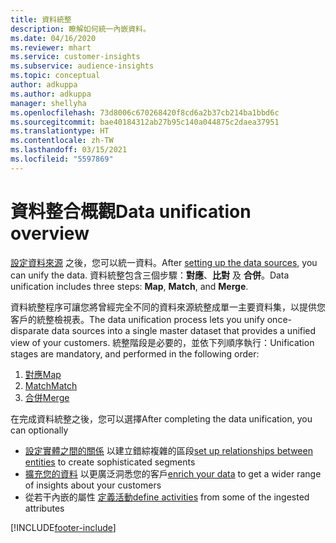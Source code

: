 ```yaml
---
title: 資料統整
description: 瞭解如何統一內嵌資料。
ms.date: 04/16/2020
ms.reviewer: mhart
ms.service: customer-insights
ms.subservice: audience-insights
ms.topic: conceptual
author: adkuppa
ms.author: adkuppa
manager: shellyha
ms.openlocfilehash: 73d8006c670268420f8cd6a2b37cb214ba1bbd6c
ms.sourcegitcommit: bae40184312ab27b95c140a044875c2daea37951
ms.translationtype: HT
ms.contentlocale: zh-TW
ms.lasthandoff: 03/15/2021
ms.locfileid: "5597869"
---
```

# <a name="data-unification-overview"></a><span data-ttu-id="ac1c9-103">資料整合概觀</span><span class="sxs-lookup"><span data-stu-id="ac1c9-103">Data unification overview</span></span>

<span data-ttu-id="ac1c9-104">[設定資料來源](data-sources.md) 之後，您可以統一資料。</span><span class="sxs-lookup"><span data-stu-id="ac1c9-104">After [setting up the data sources](data-sources.md), you can unify the data.</span></span> <span data-ttu-id="ac1c9-105">資料統整包含三個步驟：**對應**、**比對** 及 **合併**。</span><span class="sxs-lookup"><span data-stu-id="ac1c9-105">Data unification includes three steps: **Map**, **Match**, and **Merge**.</span></span>

<span data-ttu-id="ac1c9-106">資料統整程序可讓您將曾經完全不同的資料來源統整成單一主要資料集，以提供您客戶的統整檢視表。</span><span class="sxs-lookup"><span data-stu-id="ac1c9-106">The data unification process lets you unify once-disparate data sources into a single master dataset that provides a unified view of your customers.</span></span> <span data-ttu-id="ac1c9-107">統整階段是必要的，並依下列順序執行：</span><span class="sxs-lookup"><span data-stu-id="ac1c9-107">Unification stages are mandatory, and performed in the following order:</span></span>

1. [<span data-ttu-id="ac1c9-108">對應</span><span class="sxs-lookup"><span data-stu-id="ac1c9-108">Map</span></span>](map-entities.md)
2. [<span data-ttu-id="ac1c9-109">Match</span><span class="sxs-lookup"><span data-stu-id="ac1c9-109">Match</span></span>](match-entities.md)
3. [<span data-ttu-id="ac1c9-110">合併</span><span class="sxs-lookup"><span data-stu-id="ac1c9-110">Merge</span></span>](merge-entities.md)

<span data-ttu-id="ac1c9-111">在完成資料統整之後，您可以選擇</span><span class="sxs-lookup"><span data-stu-id="ac1c9-111">After completing the data unification, you can optionally</span></span>

- <span data-ttu-id="ac1c9-112">[設定實體之間的關係](relationships.md) 以建立錯綜複雜的區段</span><span class="sxs-lookup"><span data-stu-id="ac1c9-112">[set up relationships between entities](relationships.md) to create sophisticated segments</span></span>
- <span data-ttu-id="ac1c9-113">[擴充您的資料](enrichment-hub.md) 以更廣泛洞悉您的客戶</span><span class="sxs-lookup"><span data-stu-id="ac1c9-113">[enrich your data](enrichment-hub.md) to get a wider range of insights about your customers</span></span>
- <span data-ttu-id="ac1c9-114">從若干內嵌的屬性 [定義活動](activities.md)</span><span class="sxs-lookup"><span data-stu-id="ac1c9-114">[define activities](activities.md) from some of the ingested attributes</span></span>


[!INCLUDE[footer-include](../includes/footer-banner.md)]